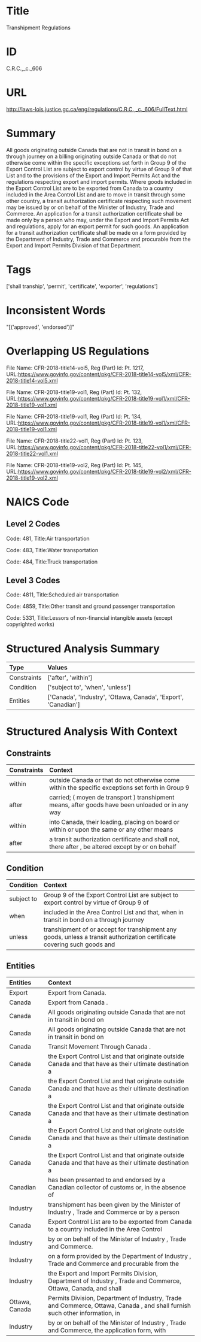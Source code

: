 # Title
Transhipment Regulations


# ID
C.R.C.,_c._606

# URL
http://laws-lois.justice.gc.ca/eng/regulations/C.R.C.,_c._606/FullText.html


# Summary
All goods originating outside Canada that are not in transit in bond on a through journey on a billing originating outside Canada or that do not otherwise come within the specific exceptions set forth in Group 9 of the  Export Control List  are subject to export control by virtue of Group 9 of that List and to the provisions of the  Export and Import Permits Act  and the regulations respecting export and import permits.
Where goods included in the  Export Control List  are to be exported from Canada to a country included in the  Area Control List  and are to move in transit through some other country, a transit authorization certificate respecting such movement may be issued by or on behalf of the Minister of Industry, Trade and Commerce.
An application for a transit authorization certificate shall be made only by a person who may, under the  Export and Import Permits Act  and regulations, apply for an export permit for such goods.
An application for a transit authorization certificate shall be made on a form provided by the Department of Industry, Trade and Commerce and procurable from the Export and Import Permits Division of that Department.


# Tags
['shall tranship', 'permit', 'certificate', 'exporter', 'regulations']


# Inconsistent Words
"[('approved', 'endorsed')]"


# Overlapping US Regulations
File Name: CFR-2018-title14-vol5, Reg (Part) Id: Pt. 1217, URL:https://www.govinfo.gov/content/pkg/CFR-2018-title14-vol5/xml/CFR-2018-title14-vol5.xml

File Name: CFR-2018-title19-vol1, Reg (Part) Id: Pt. 132, URL:https://www.govinfo.gov/content/pkg/CFR-2018-title19-vol1/xml/CFR-2018-title19-vol1.xml

File Name: CFR-2018-title19-vol1, Reg (Part) Id: Pt. 134, URL:https://www.govinfo.gov/content/pkg/CFR-2018-title19-vol1/xml/CFR-2018-title19-vol1.xml

File Name: CFR-2018-title22-vol1, Reg (Part) Id: Pt. 123, URL:https://www.govinfo.gov/content/pkg/CFR-2018-title22-vol1/xml/CFR-2018-title22-vol1.xml

File Name: CFR-2018-title19-vol2, Reg (Part) Id: Pt. 145, URL:https://www.govinfo.gov/content/pkg/CFR-2018-title19-vol2/xml/CFR-2018-title19-vol2.xml




# NAICS Code
## Level 2 Codes
Code: 481, Title:Air transportation

Code: 483, Title:Water transportation

Code: 484, Title:Truck transportation




## Level 3 Codes
Code: 4811, Title:Scheduled air transportation

Code: 4859, Title:Other transit and ground passenger transportation

Code: 5331, Title:Lessors of non-financial intangible assets (except copyrighted works)







# Structured Analysis Summary
| Type        | Values                                                         |
|:------------|:---------------------------------------------------------------|
| Constraints | ['after', 'within']                                            |
| Condition   | ['subject to', 'when', 'unless']                               |
| Entities    | ['Canada', 'Industry', 'Ottawa, Canada', 'Export', 'Canadian'] |


# Structured Analysis With Context
 


## Constraints
| Constraints   | Context                                                                                            |
|:--------------|:---------------------------------------------------------------------------------------------------|
| within        | outside Canada or that do not otherwise come within the specific exceptions set forth in Group 9   |
| after         | carried; ( moyen de transport ) transhipment means, after goods have been unloaded or in any way   |
| within        | into Canada, their loading, placing on board or within or upon the same or any other means         |
| after         | a transit authorization certificate and shall not, there after , be altered except by or on behalf |


## Condition
| Condition   | Context                                                                                                                  |
|:------------|:-------------------------------------------------------------------------------------------------------------------------|
| subject to  | Group 9 of the Export Control List are subject to export control by virtue of Group 9 of                                 |
| when        | included in the Area Control List and that, when in transit in bond on a through journey                                 |
| unless      | transhipment of or accept for transhipment any goods, unless a transit authorization certificate covering such goods and |


## Entities
| Entities       | Context                                                                                                                     |
|:---------------|:----------------------------------------------------------------------------------------------------------------------------|
| Export         | Export  from Canada.                                                                                                        |
| Canada         | Export from  Canada .                                                                                                       |
| Canada         | All goods originating outside  Canada that are not in transit in bond on                                                    |
| Canada         | All goods originating outside  Canada that are not in transit in bond on                                                    |
| Canada         | Transit Movement Through  Canada .                                                                                          |
| Canada         | the Export Control List and that originate outside Canada and that have as their ultimate destination a                     |
| Canada         | the Export Control List and that originate outside Canada and that have as their ultimate destination a                     |
| Canada         | the Export Control List and that originate outside Canada and that have as their ultimate destination a                     |
| Canada         | the Export Control List and that originate outside Canada and that have as their ultimate destination a                     |
| Canada         | the Export Control List and that originate outside Canada and that have as their ultimate destination a                     |
| Canadian       | has been presented to and endorsed by a Canadian collector of customs or, in the absence of                                 |
| Industry       | transhipment has been given by the Minister of Industry , Trade and Commerce or by a person                                 |
| Canada         | Export Control List are to be exported from Canada to a country included in the Area Control                                |
| Industry       | by or on behalf of the Minister of Industry , Trade and Commerce.                                                           |
| Industry       | on a form provided by the Department of Industry , Trade and Commerce and procurable from the                               |
| Industry       | the Export and Import Permits Division, Department of Industry , Trade and Commerce, Ottawa, Canada, and shall              |
| Ottawa, Canada | Permits Division, Department of Industry, Trade and Commerce, Ottawa, Canada , and shall furnish such other information, in |
| Industry       | by or on behalf of the Minister of Industry , Trade and Commerce, the application form, with                                |


